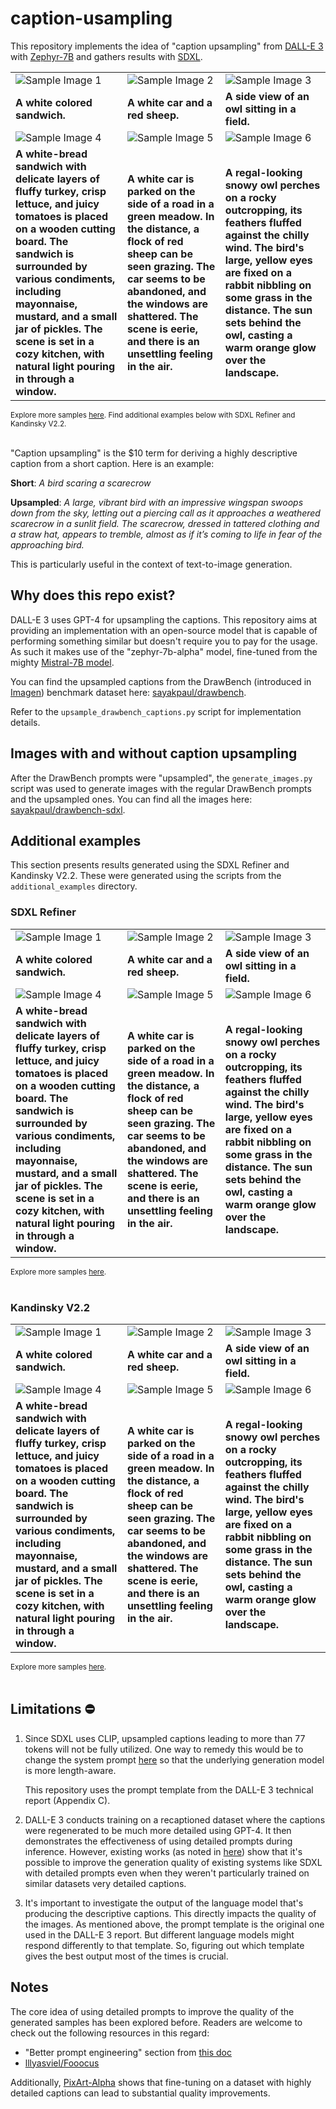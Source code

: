 # caption-usampling

This repository implements the idea of "caption upsampling" from [DALL-E 3](https://cdn.openai.com/papers/dall-e-3.pdf) with [Zephyr-7B](https://huggingface.co/HuggingFaceH4/zephyr-7b-alpha) and gathers results with [SDXL](https://huggingface.co/papers/2307.01952).

<table>
    <tr>
        <td><img src="https://huggingface.co/datasets/sayakpaul/sample-datasets/resolve/main/caption-upsampling/sandwich.jpg" alt="Sample Image 1"></td>
        <td><img src="https://huggingface.co/datasets/sayakpaul/sample-datasets/resolve/main/caption-upsampling/car_sheep.jpg" alt="Sample Image 2"></td>
        <td><img src="https://huggingface.co/datasets/sayakpaul/sample-datasets/resolve/main/caption-upsampling/owl.jpg" alt="Sample Image 3"></td>
    </tr>
    <tr>
        <td><b>A white colored sandwich.</b></td>
        <td><b>A white car and a red sheep.</b></td>
        <td><b>A side view of an owl sitting in a field.</b></td>
    </tr>
    <tr>
        <td><img src="https://huggingface.co/datasets/sayakpaul/sample-datasets/resolve/main/caption-upsampling/upsampled_sandwich.jpg" alt="Sample Image 4"></td>
        <td><img src="https://huggingface.co/datasets/sayakpaul/sample-datasets/resolve/main/caption-upsampling/upsampled_car_sheep.jpg" alt="Sample Image 5"></td>
        <td><img src="https://huggingface.co/datasets/sayakpaul/sample-datasets/resolve/main/caption-upsampling/upsampled_owl.jpg" alt="Sample Image 6"></td>
    </tr>
    <tr>
        <td><b>A white-bread sandwich with delicate layers of fluffy turkey, crisp lettuce, and juicy tomatoes is placed on a wooden cutting board. The sandwich is surrounded by various condiments, including mayonnaise, mustard, and a small jar of pickles. The scene is set in a cozy kitchen, with natural light pouring in through a window.</b></td>
        <td><b>A white car is parked on the side of a road in a green meadow. In the distance, a flock of red sheep can be seen grazing. The car seems to be abandoned, and the windows are shattered. The scene is eerie, and there is an unsettling feeling in the air.</b></td>
        <td><b>A regal-looking snowy owl perches on a rocky outcropping, its feathers fluffed against the chilly wind. The bird's large, yellow eyes are fixed on a rabbit nibbling on some grass in the distance. The sun sets behind the owl, casting a warm orange glow over the landscape.</b></td>
    </tr>
</table>
<sub>Explore more samples <a href="https://huggingface.co/datasets/sayakpaul/drawbench-sdxl">here</a>. Find additional examples below with SDXL Refiner and Kandinsky V2.2.</sub>
<br><br>

"Caption upsampling" is the $10 term for deriving a highly descriptive caption from a short caption. Here is an example:

**Short**: _A bird scaring a scarecrow_

**Upsampled**: _A large, vibrant bird with an impressive wingspan swoops down from the sky, letting out a piercing call as it approaches a weathered scarecrow in a sunlit field. The scarecrow, dressed in tattered clothing and a straw hat, appears to tremble, almost as if it’s coming to life in fear of the approaching bird._

This is particularly useful in the context of text-to-image generation.

## Why does this repo exist?

DALL-E 3 uses GPT-4 for upsampling the captions. This repository aims at providing an implementation with an open-source model that is capable of performing something similar but doesn't require you to pay for the usage. As such it makes use of the "zephyr-7b-alpha" model, fine-tuned from the mighty [Mistral-7B model](https://huggingface.co/mistralai/Mistral-7B-v0.1).

You can find the upsampled captions from the DrawBench (introduced in [Imagen](https://imagen.research.google/)) benchmark dataset here: [sayakpaul/drawbench](https://huggingface.co/datasets/sayakpaul/drawbench). 

Refer to the `upsample_drawbench_captions.py` script for implementation details.

## Images with and without caption upsampling

After the DrawBench prompts were "upsampled", the `generate_images.py` script was used to generate images with the regular DrawBench prompts and the upsampled ones. You can find all the images here: [sayakpaul/drawbench-sdxl](https://huggingface.co/datasets/sayakpaul/drawbench-sdxl).

## Additional examples

This section presents results generated using the SDXL Refiner and Kandinsky V2.2. These were generated using the scripts from the `additional_examples` directory.

### SDXL Refiner 

<table>
    <tr>
        <td><img src="https://huggingface.co/datasets/sayakpaul/sample-datasets/resolve/main/caption-upsampling/refiner/sandwich.jpg" alt="Sample Image 1"></td>
        <td><img src="https://huggingface.co/datasets/sayakpaul/sample-datasets/resolve/main/caption-upsampling/refiner/car_sheep.jpg" alt="Sample Image 2"></td>
        <td><img src="https://huggingface.co/datasets/sayakpaul/sample-datasets/resolve/main/caption-upsampling/refiner/owl.jpg" alt="Sample Image 3"></td>
    </tr>
    <tr>
        <td><b>A white colored sandwich.</b></td>
        <td><b>A white car and a red sheep.</b></td>
        <td><b>A side view of an owl sitting in a field.</b></td>
    </tr>
    <tr>
        <td><img src="https://huggingface.co/datasets/sayakpaul/sample-datasets/resolve/main/caption-upsampling/refiner/upsampled_sandwich.jpg" alt="Sample Image 4"></td>
        <td><img src="https://huggingface.co/datasets/sayakpaul/sample-datasets/resolve/main/caption-upsampling/refiner/upsampled_car_sheep.jpg" alt="Sample Image 5"></td>
        <td><img src="https://huggingface.co/datasets/sayakpaul/sample-datasets/resolve/main/caption-upsampling/refiner/upsampled_owl.jpg" alt="Sample Image 6"></td>
    </tr>
    <tr>
        <td><b>A white-bread sandwich with delicate layers of fluffy turkey, crisp lettuce, and juicy tomatoes is placed on a wooden cutting board. The sandwich is surrounded by various condiments, including mayonnaise, mustard, and a small jar of pickles. The scene is set in a cozy kitchen, with natural light pouring in through a window.</b></td>
        <td><b>A white car is parked on the side of a road in a green meadow. In the distance, a flock of red sheep can be seen grazing. The car seems to be abandoned, and the windows are shattered. The scene is eerie, and there is an unsettling feeling in the air.</b></td>
        <td><b>A regal-looking snowy owl perches on a rocky outcropping, its feathers fluffed against the chilly wind. The bird's large, yellow eyes are fixed on a rabbit nibbling on some grass in the distance. The sun sets behind the owl, casting a warm orange glow over the landscape.</b></td>
    </tr>
</table>
<sub>Explore more samples <a href="https://huggingface.co/datasets/sayakpaul/drawbench-sdxl-refiner">here</a>.</sub>
<br><br>

### Kandinsky V2.2

<table>
    <tr>
        <td><img src="https://huggingface.co/datasets/sayakpaul/sample-datasets/resolve/main/caption-upsampling/kandinsky_v22/sandwich.jpg" alt="Sample Image 1"></td>
        <td><img src="https://huggingface.co/datasets/sayakpaul/sample-datasets/resolve/main/caption-upsampling/kandinsky_v22/car_sheep.jpg" alt="Sample Image 2"></td>
        <td><img src="https://huggingface.co/datasets/sayakpaul/sample-datasets/resolve/main/caption-upsampling/kandinsky_v22/owl.jpg" alt="Sample Image 3"></td>
    </tr>
    <tr>
        <td><b>A white colored sandwich.</b></td>
        <td><b>A white car and a red sheep.</b></td>
        <td><b>A side view of an owl sitting in a field.</b></td>
    </tr>
    <tr>
        <td><img src="https://huggingface.co/datasets/sayakpaul/sample-datasets/resolve/main/caption-upsampling/kandinsky_v22/upsampled_sandwich.jpg" alt="Sample Image 4"></td>
        <td><img src="https://huggingface.co/datasets/sayakpaul/sample-datasets/resolve/main/caption-upsampling/kandinsky_v22/upsampled_car_sheep.jpg" alt="Sample Image 5"></td>
        <td><img src="https://huggingface.co/datasets/sayakpaul/sample-datasets/resolve/main/caption-upsampling/kandinsky_v22/upsampled_owl.jpg" alt="Sample Image 6"></td>
    </tr>
    <tr>
        <td><b>A white-bread sandwich with delicate layers of fluffy turkey, crisp lettuce, and juicy tomatoes is placed on a wooden cutting board. The sandwich is surrounded by various condiments, including mayonnaise, mustard, and a small jar of pickles. The scene is set in a cozy kitchen, with natural light pouring in through a window.</b></td>
        <td><b>A white car is parked on the side of a road in a green meadow. In the distance, a flock of red sheep can be seen grazing. The car seems to be abandoned, and the windows are shattered. The scene is eerie, and there is an unsettling feeling in the air.</b></td>
        <td><b>A regal-looking snowy owl perches on a rocky outcropping, its feathers fluffed against the chilly wind. The bird's large, yellow eyes are fixed on a rabbit nibbling on some grass in the distance. The sun sets behind the owl, casting a warm orange glow over the landscape.</b></td>
    </tr>
</table>
<sub>Explore more samples <a href="https://huggingface.co/datasets/sayakpaul/drawbench-kandinsky-v22">here</a>.</sub>
<br><br>

## Limitations ⛔️

1. Since SDXL uses CLIP, upsampled captions leading to more than 77 tokens will not be fully utilized. One way to remedy this would be to change the system prompt [here](https://github.com/sayakpaul/caption-upsampling/blob/c71388f39a9717c57faffcb14c0d9152c9d78657/upsample_drawbench_captions.py#L38) so that the underlying generation model is more length-aware.

   This repository uses the prompt template from the DALL-E 3 technical report (Appendix C).

2. DALL-E 3 conducts training on a recaptioned dataset where the captions were regenerated to be much more detailed using GPT-4. It then demonstrates the effectiveness of using detailed prompts during inference. However, existing works (as noted in [here](#notes)) show that it's possible to improve the generation quality of existing systems like SDXL with detailed prompts even when they weren't particularly trained on similar datasets very detailed captions.

3. It's important to investigate the output of the language model that's producing the descriptive captions. This directly impacts the quality of the images. As mentioned above, the prompt template is the original one used in the DALL-E 3 report. But different language models might respond differently to that template. So, figuring out which template gives the best output most of the times is crucial.

## Notes

The core idea of using detailed prompts to improve the quality of the generated samples has been explored before. Readers are welcome to check out the following resources in this regard:

* "Better prompt engineering" section from [this doc](https://huggingface.co/docs/diffusers/main/en/stable_diffusion#better-prompt-engineering)
* [lllyasviel/Fooocus](https://github.com/lllyasviel/Fooocus)

Additionally, [PixArt-Alpha](https://github.com/PixArt-alpha/PixArt-alpha) shows that fine-tuning on a dataset with highly detailed captions can lead to substantial quality improvements.